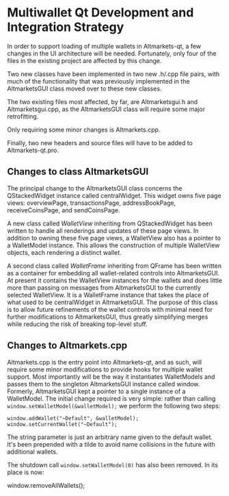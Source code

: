 Multiwallet Qt Development and Integration Strategy
===================================================

In order to support loading of multiple wallets in Altmarkets-qt, a few changes in the UI architecture will be needed.
Fortunately, only four of the files in the existing project are affected by this change.

Two new classes have been implemented in two new .h/.cpp file pairs, with much of the functionality that was previously
implemented in the AltmarketsGUI class moved over to these new classes.

The two existing files most affected, by far, are Altmarketsgui.h and Altmarketsgui.cpp, as the AltmarketsGUI class will require
some major retrofitting.

Only requiring some minor changes is Altmarkets.cpp.

Finally, two new headers and source files will have to be added to Altmarkets-qt.pro.

Changes to class AltmarketsGUI
---------------------------
The principal change to the AltmarketsGUI class concerns the QStackedWidget instance called centralWidget.
This widget owns five page views: overviewPage, transactionsPage, addressBookPage, receiveCoinsPage, and sendCoinsPage.

A new class called *WalletView* inheriting from QStackedWidget has been written to handle all renderings and updates of
these page views. In addition to owning these five page views, a WalletView also has a pointer to a WalletModel instance.
This allows the construction of multiple WalletView objects, each rendering a distinct wallet.

A second class called *WalletFrame* inheriting from QFrame has been written as a container for embedding all wallet-related
controls into AltmarketsGUI. At present it contains the WalletView instances for the wallets and does little more than passing on messages
from AltmarketsGUI to the currently selected WalletView. It is a WalletFrame instance
that takes the place of what used to be centralWidget in AltmarketsGUI. The purpose of this class is to allow future
refinements of the wallet controls with minimal need for further modifications to AltmarketsGUI, thus greatly simplifying
merges while reducing the risk of breaking top-level stuff.

Changes to Altmarkets.cpp
----------------------
Altmarkets.cpp is the entry point into Altmarkets-qt, and as such, will require some minor modifications to provide hooks for
multiple wallet support. Most importantly will be the way it instantiates WalletModels and passes them to the
singleton AltmarketsGUI instance called window. Formerly, AltmarketsGUI kept a pointer to a single instance of a WalletModel.
The initial change required is very simple: rather than calling `window.setWalletModel(&walletModel);` we perform the
following two steps:

	window.addWallet("~Default", &walletModel);
	window.setCurrentWallet("~Default");

The string parameter is just an arbitrary name given to the default wallet. It's been prepended with a tilde to avoid name collisions in the future with additional wallets.

The shutdown call `window.setWalletModel(0)` has also been removed. In its place is now:

window.removeAllWallets();
